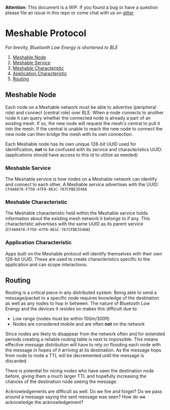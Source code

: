**Attention**: This document is a WIP. If you found a bug or have a question please file an issue in this repo or come chat with us on [gitter](https://gitter.im/meshable/discussion)

Meshable Protocol
========

*For brevity, Bluetooth Low Energy is shortened to BLE*

1. [Meshable Node](#meshable-node)
  1. [Meshable Service](#meshable-service)
  2. [Meshable Characteristic](#meshable-characteristic)
  3. [Application Characteristic](#application-characteristic)
2. [Routing](#routing)

## Meshable Node

Each node on a Meshable network must be able to advertise (peripheral role) and connect (central role) over BLE. When a node connects to another node it can query whether the connected node is already a part of an existing mesh. If so, the new node will request the mesh's central to pull it into the mesh. If the central is unable to reach the new node to connect the new node can then bridge the mesh with its own connection.

Each Meshable node has its own unique 128-bit UUID used for identification, **not** to be confused with its service and characteristics UUID. (applications should have access to this id to utilize as needed) 
 
### Meshable Service

The Meshable service is how nodes on a Meshable network can identify and connect to each other. A Meshable service advertises with the UUID: `CF4A6676-F75D-47F0-861C-767CFBE35466`

### Meshable Characteristic

The Meshable characteristic held within the Meshable service holds information about the existing mesh network it belongs to if any. This characteristic advertises with the same UUID as its parent service (`CF4A6676-F75D-47F0-861C-767CFBE35466`)

### Application Characteristic
Apps built on the Meshable protocol will identify themselves with their own 128-bit UUID. These are used to create characteristics specific to the application and can scope interactions.

## Routing
Routing is a critical piece in any distributed system. Being able to send a message/packet to a specific node requires knowledge of the destination as well as any nodes to hop in between. The nature of Bluetooth Low Energy and the devices it resides on makes this difficult due to:

- Low range (nodes must be within 100m/300ft)
- Nodes are considered mobile and are often **not** on the network

Since nodes are likely to disappear from the network often and for extended periods creating a reliable routing table is next to impossible. This means effective message distribution will have to rely on flooding each node with the message in hopes of it arriving at its destination. As the message hops from node to node a TTL will be decremented until the message is discarded.

There is potential for *nicing* nodes who have seen the destination node before, giving them a much larger TTL and hopefully increasing the chances of the destination node seeing the message.

Acknowledgements are difficult as well. Do we fire and forget? Do we pass around a message saying the sent message was seen? How do we acknowledge the acknowledgement?



